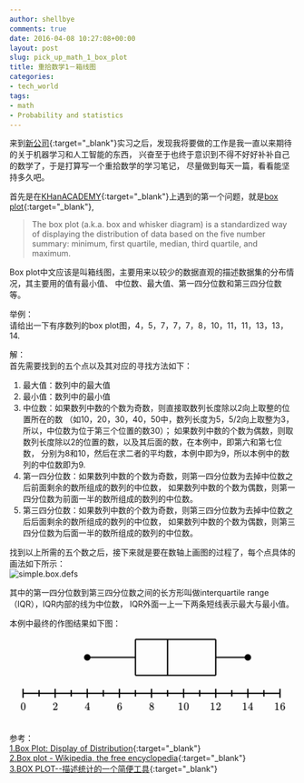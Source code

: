 ```yaml
---
author: shellbye
comments: true
date: 2016-04-08 10:27:08+00:00
layout: post
slug: pick_up_math_1_box_plot
title: 重拾数学1－箱线图
categories:
- tech_world
tags:
- math
- Probability and statistics
---
```


来到[新公司]{:target="_blank"}实习之后，发现我将要做的工作是我一直以来期待的关于机器学习和人工智能的东西，
兴奋至于也终于意识到不得不好好补补自己的数学了，于是打算写一个重拾数学的学习笔记，
尽量做到每天一篇，看看能坚持多久吧。

首先是在[KHanACADEMY]{:target="_blank"}上遇到的第一个问题，就是[box plot]{:target="_blank"}, 

> The box plot (a.k.a. box and whisker diagram) is a standardized way of displaying the 
distribution of data based on the five number summary: 
minimum, first quartile, median, third quartile, and maximum.  


Box plot中文应该是叫箱线图，主要用来以较少的数据直观的描述数据集的分布情况，其主要用的值有最小值、
中位数、最大值、第一四分位数和第三四分位数等。

举例：  
请给出一下有序数列的box plot图，4，5，7，7，7，8，10，11，11，13，13，14.

解：  
首先需要找到的五个点以及其对应的寻找方法如下：  
1. 最大值：数列中的最大值  
2. 最小值：数列中的最小值  
3. 中位数：如果数列中数的个数为奇数，则直接取数列长度除以2向上取整的位置所在的数
（如10，20，30，40，50中，数列长度为5，5/2向上取整为3，所以，中位数为位于第三个位置的数30）；
如果数列中数的个数为偶数，则取数列长度除以2的位置的数，以及其后面的数，在本例中，即第六和第七位数，
分别为8和10，然后在求二者的平均数，本例中即为9，所以本例中的数列的中位数即为9.  
4. 第一四分位数：如果数列中数的个数为奇数，则第一四分位数为去掉中位数之后前面剩余的数所组成的数列的中位数，
如果数列中数的个数为偶数，则第一四分位数为前面一半的数所组成的数列的中位数。  
5. 第三四分位数：如果数列中数的个数为奇数，则第三四分位数为去掉中位数之后后面剩余的数所组成的数列的中位数，
如果数列中数的个数为偶数，则第三四分位数为后面一半的数所组成的数列的中位数。  

找到以上所需的五个数之后，接下来就是要在数轴上画图的过程了，每个点具体的画法如下所示：  
![simple.box.defs](http://www.physics.csbsju.edu/stats/simple.box.defs.gif)  

其中的第一四分位数到第三四分位数之间的长方形叫做interquartile range（IQR），IQR内部的线为中位数，
IQR外面一上一下两条短线表示最大与最小值。

本例中最终的作图结果如下图：  
![box plot](/assets/box-plot1.png)  



参考：  
[1.Box Plot: Display of Distribution](http://www.physics.csbsju.edu/stats/box2.html){:target="_blank"}  
[2.Box plot - Wikipedia, the free encyclopedia](https://en.wikipedia.org/wiki/Box_plot){:target="_blank"}  
[3.BOX PLOT--描述统计的一个简便工具](http://www.gdstats.gov.cn/tjkw/tjyyc/2003/2003/2/0013.htm){:target="_blank"}  


[新公司]:http://100tal.com/
[KHanACADEMY]:https://www.khanacademy.org/math/probability
[box plot]:http://www.physics.csbsju.edu/stats/box2.html
